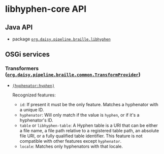 # libhyphen-core API

## Java API

- package <a href="java/org/daisy/pipeline/braille/libhyphen/" class="apidoc"><code>org.daisy.pipeline.braille.libhyphen</code></a>

## OSGi services

### Transformers ([`org.daisy.pipeline.braille.common.TransformProvider`](http://daisy.github.io/pipeline/api/org/daisy/pipeline/braille/common/TransformProvider.html))

- [`(hyphenator:hyphen)`](java/org/daisy/pipeline/braille/libhyphen/impl/LibhyphenJnaImpl.java)
  
  Recognized features:
  
  - `id`: If present it must be the only feature. Matches a hyphenator
      with a unique ID.
  - `hyphenator`: Will only match if the value is `hyphen`, or if it's
      a hyphenator's ID.
  - `table` or `libhyphen-table`: A Hyphen table is a URI that can be
      either a file name, a file path relative to a registered table
      path, an absolute file URI, or a fully qualified table
      identifier. This feature is not compatible with other features
      except `hyphenator`.
  - `locale`: Matches only hyphenators with that locale.



<link rev="dp2:doc" href="./"/>
<link rel="rdf:type" href="http://www.daisy.org/ns/pipeline/apidoc"/>
